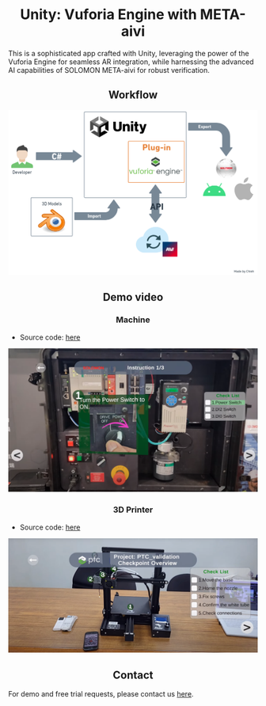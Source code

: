 # <div align="center">Unity: Vuforia Engine with META-aivi</div>

This is a sophisticated app crafted with Unity, leveraging the power of the Vuforia Engine for seamless AR integration, while harnessing the advanced AI capabilities of SOLOMON META-aivi for robust verification.

## <div align="center">Workflow</div>

![](Assets/image.png)

## <div align="center">Demo video</div>
### <div align="center">Machine</div>

- Source code: [here](./Machine)

[![](Assets/demo-machine.png)](https://youtu.be/8E-iWqX4ilo)

### <div align="center">3D Printer</div>

- Source code: [here](./3D_printer)

[![](Assets/demo-3dprinter.png)](https://youtu.be/i2dUODLAvq4)


## <div align="center">Contact</div>

For demo and free trial requests, please contact us [here](https://www.solomon.com.tw/en/home/). 
